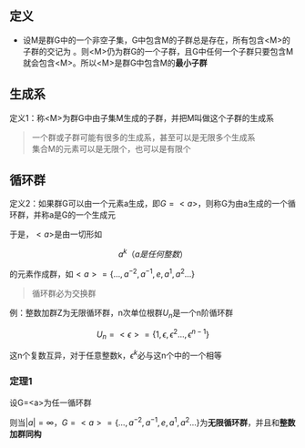 ## 定义

- 设M是群G中的一个非空子集，G中包含M的子群总是存在，所有包含<M\>的
子群的交记为 。则<M\>仍为群G的一个子群，且G中任何一个子群只要包含M就会包含<M\>。所以<M\>是群G中包含M的**最小子群**

## 生成系

定义1：称<M\>为群G中由子集M生成的子群，并把M叫做这个子群的生成系

> 一个群或子群可能有很多的生成系，甚至可以是无限多个生成系<br>
> 集合M的元素可以是无限个，也可以是有限个

## 循环群

定义2：如果群G可以由一个元素a生成，即$G=<a>$，则称G为由a生成的一个循环群，并称a是G的一个生成元

于是，$<a>$是由一切形如

$$a^k（a是任何整数）$$

的元素作成群，如$<a>=\{\dots,a^{-2},a^{-1},e,a^1,a^2\dots\}$

> 循环群必为交换群

例：整数加群Z为无限循环群，n次单位根群$U_n$是一个n阶循环群

$$U_n=<\epsilon>=\{1,\epsilon,\epsilon^2\dots,\epsilon^{n-1}\}$$

这n个复数互异，对于任意整数k，$\epsilon^k$必与这n个中的一个相等

### 定理1

设G=<a\>为任一循环群

则当$|a|=\infty$，$G=<a>=\{\dots,a^{-2},a^{-1},e,a^1,a^2\dots\}$为**无限循环群**，并且和**整数加群同构**
